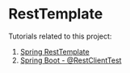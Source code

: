 # RestTemplate

Tutorials related to this project:

1. [Spring RestTemplate](https://howtodoinjava.com/spring-boot2/resttemplate/spring-restful-client-resttemplate-example/)
2. [Spring Boot - @RestClientTest](https://howtodoinjava.com/spring-boot2/testing/restclienttest-test-services/)